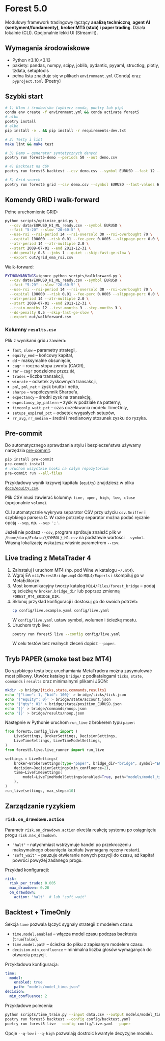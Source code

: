 # Forest 5.0

Modułowy framework tradingowy łączący **analizę techniczną**, **agent AI (sentyment/fundamenty)**,
**broker MT5 (stub)** i **paper trading**. Działa lokalnie (CLI). Opcjonalnie lekki UI (Streamlit).

## Wymagania środowiskowe

- Python ≥3.10,<3.13
- pakiety: pandas, numpy, scipy, joblib, pydantic, pyyaml, structlog, plotly, tzdata, setuptools
- pełna lista znajduje się w plikach `environment.yml` (Conda) oraz `pyproject.toml` (Poetry)

## Szybki start

```bash
# 1) Klon i środowisko (wybierz conda, poetry lub pip)
conda env create -f environment.yml && conda activate forest5
# albo
poetry install
# albo
pip install -e . && pip install -r requirements-dev.txt

# 2) Testy i lint
make lint && make test

# 3) Demo – generator syntetycznych danych
poetry run forest5-demo --periods 50 --out demo.csv

# 4) Backtest na CSV
poetry run forest5 backtest --csv demo.csv --symbol EURUSD --fast 12 --slow 26

# 5) Grid-search
poetry run forest5 grid --csv demo.csv --symbol EURUSD --fast-values 6:12:6 --slow-values 20:40:10
```

## Komendy GRID i walk-forward

Pełne uruchomienie GRID:

```bash
python scripts/optimize_grid.py \
  --csv data/EURUSD_H1_ML_ready.csv --symbol EURUSD \
  --fast "5-20" --slow "20-60:5" \
  --use-rsi --rsi-period 14 --rsi-oversold 30 --rsi-overbought 70 \
  --capital 100000 --risk 0.01 --fee-perc 0.0005 --slippage-perc 0.0 \
  --atr-period 14 --atr-multiple 2.0 \
  --start 2009-07-01 --end 2011-12-31 \
  --dd-penalty 0.5 --jobs 1 --quiet --skip-fast-ge-slow \
  --export out/grid_ema_rsi.csv
```

Walk-forward:

```bash
PYTHONWARNINGS=ignore python scripts/walkforward.py \
  --csv data/EURUSD_H1_ML_ready.csv --symbol EURUSD \
  --fast "5-20" --slow "20-60:5" \
  --use-rsi --rsi-period 14 --rsi-oversold 30 --rsi-overbought 70 \
  --capital 100000 --risk 0.01 --fee-perc 0.0005 --slippage-perc 0.0 \
  --atr-period 14 --atr-multiple 2.0 \
  --start 2009-07-01 --end 2011-12-31 \
  --train-months 12 --test-months 3 --step-months 3 \
  --dd-penalty 0.5 --skip-fast-ge-slow \
  --export out/walkforward.csv
```

### Kolumny `results.csv`

Plik z wynikami gridu zawiera:

- `fast`, `slow` – parametry strategii,
- `equity_end` – końcowy kapitał,
- `dd` – maksymalne obsunięcie,
- `cagr` – roczna stopa zwrotu (CAGR),
- `rar` – `cagr` podzielone przez `dd`,
- `trades` – liczba transakcji,
- `winrate` – odsetek zyskownych transakcji,
- `pnl`, `pnl_net` – zysk brutto i netto,
- `sharpe` – współczynnik Sharpe'a,
- `expectancy` – średni zysk na transakcję,
- `expectancy_by_pattern` – zysk w podziale na patterny,
- `timeonly_wait_pct` – czas oczekiwania modelu TimeOnly,
- `setups_expired_pct` – odsetek wygasłych setupów,
- `rr_avg`, `rr_median` – średni i medianowy stosunek zysku do ryzyka.

## Pre-commit

Do automatycznego sprawdzania stylu i bezpieczeństwa używamy narzędzia
[pre-commit](https://pre-commit.com).

```bash
pip install pre-commit
pre-commit install
# uruchom wszystkie hooki na całym repozytorium
pre-commit run --all-files
```

Przykładowy wynik krzywej kapitału (`equity`) znajdziesz w pliku [`docs/equity.csv`](docs/equity.csv).

Plik CSV musi zawierać kolumny: `time, open, high, low, close` (opcjonalnie `volume`).

CLI automatycznie wykrywa separator CSV przy użyciu `csv.Sniffer` i szybkiego
parsera C. W razie potrzeby separator można podać ręcznie opcją `--sep`,
np. `--sep ';'`.

Jeżeli nie podasz `--csv`, program spróbuje znaleźć plik w
`/home/daro/Fxdata/{SYMBOL}_H1.csv` na podstawie wartości `--symbol`. Własną
lokalizację wskażesz właśnie parametrem `--csv`.

## Live trading z MetaTrader 4

1. Zainstaluj i uruchom MT4 (np. pod Wine w katalogu `~/.mt4`).
2. Wgraj EA `mt4/ForestBridge.mq4` do `MQL4/Experts` i skompiluj go w MetaEditorze.
3. Most komunikacyjny tworzy katalog `MQL4/Files/forest_bridge` – podaj tę ścieżkę w `broker.bridge_dir` lub poprzez zmienną `FOREST_MT4_BRIDGE_DIR`.
4. Sklonuj przykład konfiguracji i dostosuj go do swoich potrzeb:
   ```bash
   cp config/live.example.yaml config/live.yaml
   ```
   W `config/live.yaml` ustaw symbol, wolumen i ścieżkę mostu.
5. Uruchom tryb live:
   ```bash
   poetry run forest5 live --config config/live.yaml
   ```
   W celu testów bez realnych zleceń dopisz `--paper`.

## Tryb PAPER (smoke test bez MT4)

Do szybkiego testu bez uruchamiania MetaTradera można zasymulować most
plikowy. Utwórz katalog `bridge/` z podkatalogami `ticks`, `state`,
`commands` i `results` oraz minimalnymi plikami JSON:

```bash
mkdir -p bridge/{ticks,state,commands,results}
echo '{"time": 1, "bid": 100}' > bridge/ticks/tick.json
echo '{"equity": 0}' > bridge/state/account.json
echo '{"qty": 0}' > bridge/state/position_EURUSD.json
echo '{}' > bridge/commands/noop.json
echo '{}' > bridge/results/noop.json
```

Następnie w Pythonie uruchom `run_live` z brokerem typu `paper`:

```python
from forest5.config_live import (
    LiveSettings, BrokerSettings, DecisionSettings,
    LiveTimeSettings, LiveTimeModelSettings,
)
from forest5.live.live_runner import run_live

settings = LiveSettings(
    broker=BrokerSettings(type="paper", bridge_dir="bridge", symbol="EURUSD"),
    decision=DecisionSettings(min_confluence=2),
    time=LiveTimeSettings(
        model=LiveTimeModelSettings(enabled=True, path="models/model_time.json"),
    ),
)
run_live(settings, max_steps=10)
```

## Zarządzanie ryzykiem

### `risk.on_drawdown.action`

Parametr `risk.on_drawdown.action` określa reakcję systemu po osiągnięciu
progu `risk.max_drawdown`.

- `"halt"` – natychmiast wstrzymuje handel po przekroczeniu maksymalnego
  obsunięcia kapitału (wymagany ręczny restart).
- `"soft_wait"` – pauzuje otwieranie nowych pozycji do czasu, aż kapitał
  powróci powyżej zadanego progu.

Przykład konfiguracji:

```yaml
risk:
  risk_per_trade: 0.005
  max_drawdown: 0.20
  on_drawdown:
    action: "halt"  # lub "soft_wait"
```

## Backtest + TimeOnly

Sekcja `time` pozwala łączyć sygnały strategii z modelem czasu:

- `time.model.enabled` – włącza model czasu podczas backtestu (`true`/`false`).
- `time.model.path` – ścieżka do pliku z zapisanym modelem czasu.
- `decision.min_confluence` – minimalna liczba głosów wymaganych do otwarcia pozycji.

Przykładowa konfiguracja:

```yaml
time:
  model:
    enabled: true
    path: "models/model_time.json"
decision:
  min_confluence: 2
```

Przykładowe polecenia:

```bash
python scripts/time_train.py --input data.csv --output models/model_time.json --q-low 0.25 --q-high 0.75
poetry run forest5 backtest --config config/backtest.yaml
poetry run forest5 live --config config/live.yaml --paper
```

Opcje `--q-low` i `--q-high` pozwalają dostroić kwantyle decyzyjne modelu.
